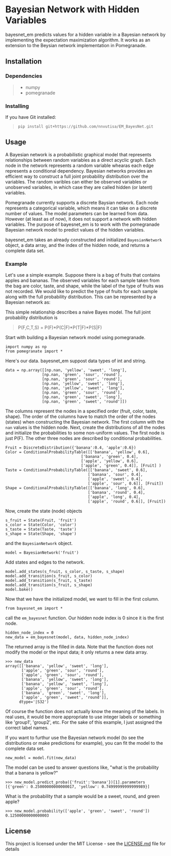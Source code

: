 # Bayesian Network with Hidden Variables

bayesnet_em predicts values for a hidden variable in a Bayesian network by implementing the expectation maximization algorithm. It works as an extension to the Beysian network implementation in Pomegranade.

## Installation

### Dependencies
> - numpy 
> - pomegranade 

### Installing
If you have Git installed:
> `pip install git+https://github.com/nnvutisa/EM_BayesNet.git`

## Usage

A Bayesian network is a probabilistic graphical model that represents relationships between random variables as a direct acyclic graph. Each node in the network represents a random variable whearas each edge represents a conditional dependency. Bayesian networks provides an efficient way to construct a full joint probability distribution over the variables. The random varibles can either be observed variables or unobserved variables, in which case they are called hidden (or latent) variables. 

Pomegranade currently supports a discrete Baysian network. Each node represents a categorical variable, which means it can take on a discrete number of values. The model parameters can be learned from data. However (at least as of now), it does not support a network with hidden variables. The purpose of bayesnet_em is to work with the pomegranade Bayesian network model to predict values of the hidden variables.  

bayesnet_em takes an already constructed and initialized `BayesianNetwork` object, a data array, and the index of the hidden node, and returns a complete data set.

### Example
Let's use a simple example. Suppose there is a bag of fruits that contains apples and bananas. The observed variables for each sample taken from the bag are color, taste, and shape, while the label of the type of fruits was not recorded. We would like to predict the type of fruits for each sample along with the full probability distribution. This can be represented by a Bayesian network as:

This simple relationship describes a naive Bayes model. The full joint probability distribution is
> P(F,C,T,S) = P(F)\*P(C|F)\*P(T|F)\*P(S|F)

Start with building a Bayesian network model using pomegranade.

```
import numpy as np
from pomegranate import *
```

Here's our data. bayesnet_em suppost data types of int and string.

```
data = np.array([[np.nan, 'yellow', 'sweet', 'long'],
                [np.nan, 'green', 'sour', 'round'],
                [np.nan, 'green', 'sour', 'round'],
                [np.nan, 'yellow', 'sweet', 'long'],
                [np.nan, 'yellow', 'sweet', 'long'],
                [np.nan, 'green', 'sour', 'round'],
                [np.nan, 'green', 'sweet', 'long'],
                [np.nan, 'green', 'sweet', 'round']])
```

The columns represent the nodes in a specified order (fruit, color, taste, shape). The order of the columns have to match the order of the nodes (states) when constructing the Bayesian network. The first column with the `nan` values is the hidden node. Next, create the distributions of all the nodes and initialize the probabilities to some non-uniform values. The first node is just P(F). The other three nodes are described by conditional probabilities.

```
Fruit = DiscreteDistribution({'banana':0.4, 'apple':0.6})
Color = ConditionalProbabilityTable([['banana', 'yellow', 0.6],
                                 ['banana', 'green', 0.4],
                                 ['apple', 'yellow', 0.6],
                                 ['apple', 'green', 0.4]], [Fruit] ) 
Taste = ConditionalProbabilityTable([['banana', 'sweet', 0.6],
                                    ['banana', 'sour', 0.4],
                                    ['apple', 'sweet', 0.4],
                                    ['apple', 'sour', 0.6]], [Fruit])
Shape = ConditionalProbabilityTable([['banana', 'long', 0.6],
                                    ['banana', 'round', 0.4],
                                    ['apple', 'long', 0.4],
                                    ['apple', 'round', 0.6]], [Fruit])
```
Now, create the state (node) objects

```
s_fruit = State(Fruit, 'fruit')
s_color = State(Color, 'color')
s_taste = State(Taste, 'taste')
s_shape = State(Shape, 'shape')
```

and the `BayesianNetwork` object.

```
model = BayesianNetwork('fruit')
```

Add states and edges to the network.

```
model.add_states(s_fruit, s_color, s_taste, s_shape)
model.add_transition(s_fruit, s_color)
model.add_transition(s_fruit, s_taste)
model.add_transition(s_fruit, s_shape)
model.bake()
```

Now that we have the initialized model, we want to fill in the first column.

```
from bayesnet_em import *
```

call the `em_bayesnet` function. Our hidden node index is 0 since it is the first node.

```
hidden_node_index = 0
new_data = em_bayesnet(model, data, hidden_node_index)
```

The returned array is the filled in data. Note that the function does not modify the model or the input data; it only returns a new data array.

```
>>> new_data
array([['banana', 'yellow', 'sweet', 'long'],
       ['apple', 'green', 'sour', 'round'],
       ['apple', 'green', 'sour', 'round'],
       ['banana', 'yellow', 'sweet', 'long'],
       ['banana', 'yellow', 'sweet', 'long'],
       ['apple', 'green', 'sour', 'round'],
       ['banana', 'green', 'sweet', 'long'],
       ['apple', 'green', 'sweet', 'round']], 
      dtype='|S32')
```

Of course the function does not actually know the meaning of the labels. In real uses, it would be more appropriate to use integer labels or something like 'group1', 'group2', etc. For the sake of this example, I just assigned the correct label names.

If you want to furthur use the Bayesian network model (to see the distributions or make predictions for example), you can fit the model to the complete data set. 

```
new_model = model.fit(new_data)
```

The model can be used to answer questions like, "what is the probability that a banana is yellow?"

```
>>> new_model.predict_proba({'fruit':'banana'})[1].parameters
[{'green': 0.25000000000000017, 'yellow': 0.74999999999999989}]
```

What is the probability that a sample would be a sweet, round, and green apple?

```
>>> new_model.probability(['apple', 'green', 'sweet', 'round'])
0.12500000000000003
```

## License

This project is licensed under the MIT License - see the [LICENSE.md](LICENSE.md) file for details
